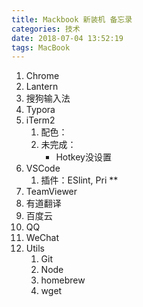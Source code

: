```yaml
---
title: Mackbook 新装机 备忘录
categories: 技术
date: 2018-07-04 13:52:19
tags: MacBook
---
```




1. Chrome
2. Lantern
3. 搜狗输入法
4. Typora
5. iTerm2
   1. 配色：
   2. 未完成：
      - Hotkey没设置
6. VSCode
   1. 插件：ESlint, Pri **
7. TeamViewer
8. 有道翻译
9. 百度云
10. QQ
11. WeChat
12. Utils
    1. Git 
    2. Node
    3. homebrew
    4. wget